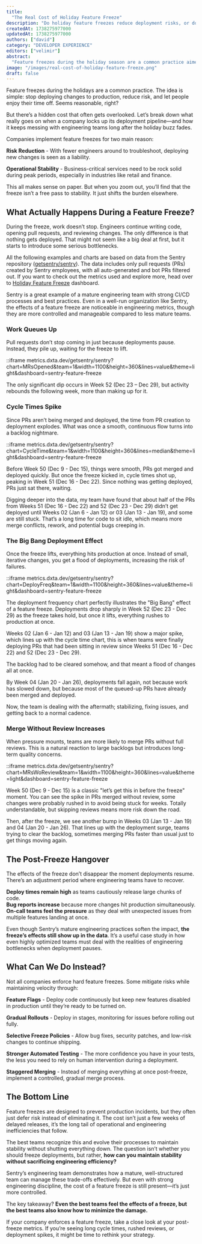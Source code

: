 ```yaml
---
title:
  "The Real Cost of Holiday Feature Freeze"
description: "Do holiday feature freezes reduce deployment risks, or do they hinder your team? Explore Sentry’s data on freeze-induced bottlenecks and discover strategies to maintain stability without slowing development."
createdAt: 1738275977000
updatedAt: 1738275977000
authors: ["david"]
category: "DEVELOPER EXPERIENCE"
editors: ["velimir"]
abstract:
  "Feature freezes during the holiday season are a common practice aimed at reducing deployment risks and ensuring operational stability. However, while they prevent immediate disruptions, they often introduce hidden costs such as increased cycle times, deployment bottlenecks, and rushed code reviews. This article examines the real impact of holiday feature freezes using data from Sentry’s repository, showcasing how even mature engineering teams experience measurable slowdowns. While Sentry mitigates these effects through strong CI/CD processes and backlog management, the consequences are still evident in engineering metrics. We explore alternative approaches, including feature flags, gradual rollouts, and selective freeze policies, to maintain stability while minimizing post-freeze inefficiencies. Understanding these trade-offs helps teams make informed decisions about whether a feature freeze is truly the best strategy for their organization."
image: "/images/real-cost-of-holiday-feature-freeze.png"
draft: false
---
```



Feature freezes during the holidays are a common practice. The idea is simple: stop deploying changes to production, reduce risk, and let people enjoy their time off. Seems reasonable, right? 

But there’s a hidden cost that often gets overlooked. Let’s break down what really goes on when a company locks up its deployment pipeline—and how it keeps messing with engineering teams long after the holiday buzz fades.

Companies implement feature freezes for two main reason:

**Risk Reduction** - With fewer engineers around to troubleshoot, deploying new changes is seen as a liability.  

**Operational Stability** - Business-critical services need to be rock solid during peak periods, especially in industries like retail and finance.

This all makes sense on paper. But when you zoom out, you’ll find that the freeze isn’t a free pass to stability. It just shifts the burden elsewhere.


## What Actually Happens During a Feature Freeze?

During the freeze, work doesn’t stop. Engineers continue writing code, opening pull requests, and reviewing changes. The only difference is that nothing gets deployed. That might not seem like a big deal at first, but it starts to introduce some serious bottlenecks.

All the following examples and charts are based on data from the Sentry repository ([getsentry/sentry](https://github.com/getsentry/sentry)). The data includes only pull requests (PRs) created by Sentry employees, with all auto-generated and bot PRs filtered out. If you want to check out the metrics used and explore more, head over to [Holiday Feature Freeze](https://metrics.dxta.dev/getsentry/sentry/sentry-feature-freeze) dashboard.

Sentry is a great example of a mature engineering team with strong CI/CD processes and best practices. Even in a well-run organization like Sentry, the effects of a feature freeze are noticeable in engineering metrics, though they are more controlled and manageable compared to less mature teams.

### Work Queues Up
Pull requests don’t stop coming in just because deployments pause. Instead, they pile up, waiting for the freeze to lift.

::iframe metrics.dxta.dev/getsentry/sentry?chart=MRsOpened&team=1&width=1100&height=360&lines=value&theme=light&dashboard=sentry-feature-freeze

The only significant dip occurs in Week 52 (Dec 23 – Dec 29), but activity rebounds the following week, more than making up for it. 

### Cycle Times Spike
Since PRs aren’t being merged and deployed, the time from PR creation to deployment explodes. What was once a smooth, continuous flow turns into a backlog nightmare.

::iframe metrics.dxta.dev/getsentry/sentry?chart=CycleTime&team=1&width=1100&height=360&lines=median&theme=light&dashboard=sentry-feature-freeze

Before Week 50 (Dec 9 - Dec 15), things were smooth, PRs got merged and deployed quickly. But once the freeze kicked in, cycle times shot up, peaking in Week 51 (Dec 16 - Dec 22). Since nothing was getting deployed, PRs just sat there, waiting.

Digging deeper into the data, my team have found that about half of the PRs from Weeks 51 (Dec 16 - Dec 22) and 52 (Dec 23 - Dec 29) didn’t get deployed until Weeks 02 (Jan 6 - Jan 12) or 03 (Jan 13 - Jan 19), and some are still stuck. That’s a long time for code to sit idle, which means more merge conflicts, rework, and potential bugs creeping in.

### The Big Bang Deployment Effect
Once the freeze lifts, everything hits production at once. Instead of small, iterative changes, you get a flood of deployments, increasing the risk of failures.

::iframe metrics.dxta.dev/getsentry/sentry?chart=DeployFreq&team=1&width=1100&height=360&lines=value&theme=light&dashboard=sentry-feature-freeze

The deployment frequency chart perfectly illustrates the "Big Bang" effect of a feature freeze. Deployments drop sharply in Week 52 (Dec 23 - Dec 29) as the freeze takes hold, but once it lifts, everything rushes to production at once.

Weeks 02 (Jan 6 - Jan 12) and 03 (Jan 13 - Jan 19) show a major spike, which lines up with the cycle time chart, this is when teams were finally deploying PRs that had been sitting in review since Weeks 51 (Dec 16 - Dec 22) and 52 (Dec 23 - Dec 29). 

The backlog had to be cleared somehow, and that meant a flood of changes all at once. 

By Week 04 (Jan 20 - Jan 26), deployments fall again, not because work has slowed down, but because most of the queued-up PRs have already been merged and deployed. 

Now, the team is dealing with the aftermath; stabilizing, fixing issues, and getting back to a normal cadence.

### Merge Without Review Increases
When pressure mounts, teams are more likely to merge PRs without full reviews. This is a natural reaction to large backlogs but introduces long-term quality concerns.

::iframe metrics.dxta.dev/getsentry/sentry?chart=MRsWoReview&team=1&width=1100&height=360&lines=value&theme=light&dashboard=sentry-feature-freeze

Week 50 (Dec 9 - Dec 15) is a classic "let’s get this in before the freeze" moment. You can see the spike in PRs merged without review, some changes were probably rushed in to avoid being stuck for weeks. Totally understandable, but skipping reviews means more risk down the road.

Then, after the freeze, we see another bump in Weeks 03 (Jan 13 - Jan 19) and 04 (Jan 20 - Jan 26). That lines up with the deployment surge, teams trying to clear the backlog, sometimes merging PRs faster than usual just to get things moving again. 

## The Post-Freeze Hangover

The effects of the freeze don’t disappear the moment deployments resume. There’s an adjustment period where engineering teams have to recover.

**Deploy times remain high** as teams cautiously release large chunks of code.  
**Bug reports increase** because more changes hit production simultaneously.  
**On-call teams feel the pressure** as they deal with unexpected issues from multiple features landing at once.  

Even though Sentry’s mature engineering practices soften the impact, **the freeze’s effects still show up in the data**. It’s a useful case study in how even highly optimized teams must deal with the realities of engineering bottlenecks when deployment pauses.

## What Can We Do Instead?

Not all companies enforce hard feature freezes. Some mitigate risks while maintaining velocity through:

**Feature Flags** - Deploy code continuously but keep new features disabled in production until they’re ready to be turned on.

**Gradual Rollouts** - Deploy in stages, monitoring for issues before rolling out fully.

**Selective Freeze Policies** - Allow bug fixes, security patches, and low-risk changes to continue shipping.

**Stronger Automated Testing** - The more confidence you have in your tests, the less you need to rely on human intervention during a deployment.

**Staggered Merging** - Instead of merging everything at once post-freeze, implement a controlled, gradual merge process.


## The Bottom Line

Feature freezes are designed to prevent production incidents, but they often just defer risk instead of eliminating it. The cost isn’t just a few weeks of delayed releases, it’s the long tail of operational and engineering inefficiencies that follow.

The best teams recognize this and evolve their processes to maintain stability without shutting everything down. The question isn’t whether you should freeze deployments, but rather, **how can you maintain stability without sacrificing engineering efficiency?**

Sentry’s engineering team demonstrates how a mature, well-structured team can manage these trade-offs effectively. But even with strong engineering discipline, the cost of a feature freeze is still present—it’s just more controlled. 

The key takeaway? **Even the best teams feel the effects of a freeze, but the best teams also know how to minimize the damage.**

If your company enforces a feature freeze, take a close look at your post-freeze metrics. If you’re seeing long cycle times, rushed reviews, or deployment spikes, it might be time to rethink your strategy.
